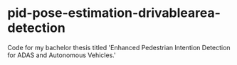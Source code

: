 # pid-pose-estimation-drivablearea-detection
Code for my bachelor thesis titled 'Enhanced Pedestrian Intention Detection for ADAS and Autonomous Vehicles.'
